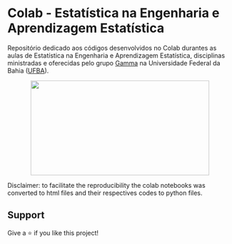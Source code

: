 # Colab - Estatística na Engenharia e Aprendizagem Estatística

Repositório dedicado aos códigos desenvolvidos no Colab durantes as aulas de Estatística na Engenharia e Aprendizagem Estatística, disciplinas ministradas e oferecidas pelo grupo <a href="http://www.gamma.ufba.br/">Gamma</a> na Universidade Federal da Bahia (<a href="http://www.eng.ufba.br/">UFBA</a>).

<p align="center">
  <img width="400" height="213" src="https://miro.medium.com/max/1004/1*9Q1rcr_peQdnGMwOYDBFhw.png">
</p>

Disclaimer: to facilitate the reproducibility the colab notebooks was converted to html files and their respectives codes to python files.

## Support
Give a ⭐️ if you like this project!
